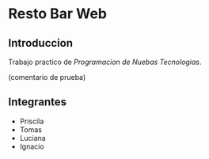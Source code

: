 # Resto Bar Web

## Introduccion
Trabajo practico de _Programacion de Nuebas Tecnologias_.

(comentario de prueba)

## Integrantes
- Priscila
- Tomas
- Luciana 
- Ignacio